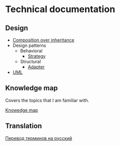 # Technical documentation

## Design

* [Composition over inheritance](design/composition%20over%20inheritance.md)
* Design patterns
  * Behavioral
    * [Strategy](design/design%20patterns/behavioral/strategy.md)
  * Structural
    * [Adapter](design/design%20patterns/structural/adapter.md)
* [UML](design/uml.md)

## Knowledge map

Covers the topics that I am familiar with.

[Knowedge map](map.svg)

## Translation

[Перевод терминов на русский](translation.md)
